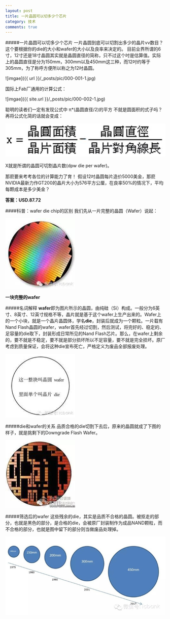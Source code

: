 ```yaml
---
layout: post
title: 一片晶圆可以切多少个芯片
category: 技术
comments: true
---
```


#####一片晶圆可以切多少个芯片
一片晶圆到底可以切割出多少的晶片vv数目？
这个要根据你的die的大小和wafer的大小以及良率来决定的。
目前业界所谓的6寸，12寸还是18寸晶圆其实就是晶圆直径的简称，只不过这个吋是估算值。实际上的晶圆直径是分为150mm，300mm以及450mm这三种，而12吋约等于305mm，为了称呼方便所以称之为12吋晶圆。

![imgae]({{ url }}/_posts/pic/000-001-1.jpg)

国际上Fab厂通用的计算公式：

![imgae]({{ site.url }}/_posts/pic/000-002-1.jpg)

聪明的读者们一定有发现公式中  π*(晶圆直径/2)的平方 不就是圆面积的式子吗？再将公式化简的话就会变成：

![imgae](./pic/000-003.jpg)

X就是所谓的晶圆可切割晶片数(dpw  die per wafer)。

那麽要来考考各位的计算能力了育！
假设12吋晶圆每片造价5000美金，那麽NVIDIA最新力作GT200的晶片大小为576平方公厘，在良率50%的情况下，平均每颗成本是多少美金？

**答案：USD.87.72**

####科普：wafer die chip的区别
我们先从一片完整的晶圆（Wafer）说起：

![imgae](./pic/000-004.jpg)

**一块完整的wafer**

#####名词解释
**wafer**即为图片所示的晶圆，由纯硅（Si）构成。一般分为6英寸、8英寸、12英寸规格不等，晶片就是基于这个wafer上生产出来的。Wafer上的一个小块，就是一个晶片晶圆体，学名**die**，封装后就成为一个颗粒。一片载有Nand Flash晶圆的wafer，wafer首先经过切割，然后测试，将完好的、稳定的、足容量的die取下，封装形成日常所见的Nand Flash芯片。那么，在wafer上剩余的，要不就是不稳定，要不就是部分损坏所以不足容量，要不就是完全损坏。原厂考虑到质量保证，会将这种die宣布死亡，严格定义为废品全部报废处理。

![imgae](./pic/000-005.jpg)

#####die和wafer的关系
品质合格的die切割下去后，原来的晶圆就成了下图的样子，就是挑剩下的Downgrade Flash Wafer。

![imgae](./pic/000-006.jpg)

#####筛选后的wafer
这些残余的die，其实是品质不合格的晶圆。被抠走的部分，也就是黑色的部分，是合格的die，会被原厂封装制作为成品NAND颗粒，而不合格的部分，也就是图中留下的部分则当做废品处理掉。

![imgae](./pic/000-008.jpg)
